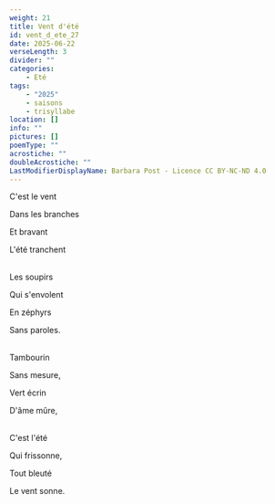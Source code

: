 ```yaml
---
weight: 21
title: Vent d'été
id: vent_d_ete_27
date: 2025-06-22
verseLength: 3
divider: ""
categories:
    - Eté
tags:
    - "2025"
    - saisons
    - trisyllabe
location: []
info: ""
pictures: []
poemType: ""
acrostiche: ""
doubleAcrostiche: ""
LastModifierDisplayName: Barbara Post - Licence CC BY-NC-ND 4.0
---
```

C'est le vent

Dans les branches

Et bravant

L'été tranchent

 \
Les soupirs

Qui s'envolent

En zéphyrs

Sans paroles.

 \
Tambourin

Sans mesure,

Vert écrin

D'âme mûre,

 \
C'est l'été

Qui frissonne,

Tout bleuté

Le vent sonne.
